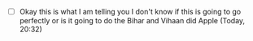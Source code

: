 - [ ] Okay this is what I am telling you I don't know if this is going to go perfectly or is it going to do the Bihar and Vihaan did Apple  (Today, 20:32)
